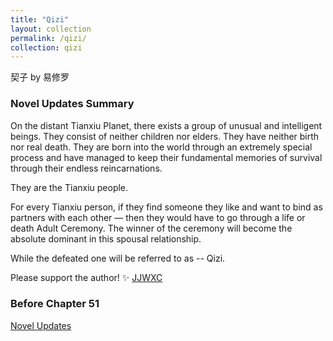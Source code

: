 ```yaml
---
title: "Qizi"
layout: collection
permalink: /qizi/
collection: qizi
---
```


契子 by 易修罗

### Novel Updates Summary
On the distant Tianxiu Planet, there exists a group of unusual and intelligent beings. They consist of neither children nor elders. They have neither birth nor real death. They are born into the world through an extremely special process and have managed to keep their fundamental memories of survival through their endless reincarnations.

They are the Tianxiu people.

For every Tianxiu person, if they find someone they like and want to bind as partners with each other — then they would have to go through a life or death Adult Ceremony. The winner of the ceremony will become the absolute dominant in this spousal relationship.

While the defeated one will be referred to as -- Qizi.

Please support the author! ✨ [JJWXC](http://www.jjwxc.net/onebook.php?novelid=2149791)

### Before Chapter 51
[Novel Updates](https://www.novelupdates.com/series/qizi/)



